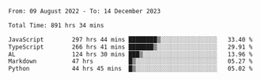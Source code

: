 
<!--START_SECTION:waka-->

```txt
From: 09 August 2022 - To: 14 December 2023

Total Time: 891 hrs 34 mins

JavaScript        297 hrs 44 mins ████████▒░░░░░░░░░░░░░░░░   33.40 %
TypeScript        266 hrs 41 mins ███████▒░░░░░░░░░░░░░░░░░   29.91 %
AL                124 hrs 30 mins ███▒░░░░░░░░░░░░░░░░░░░░░   13.96 %
Markdown          47 hrs          █▒░░░░░░░░░░░░░░░░░░░░░░░   05.27 %
Python            44 hrs 45 mins  █▒░░░░░░░░░░░░░░░░░░░░░░░   05.02 %
```

<!--END_SECTION:waka-->











